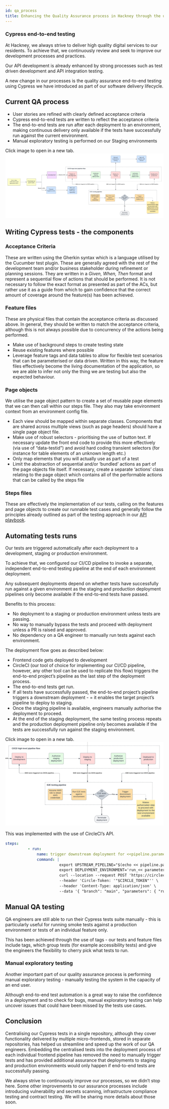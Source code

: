 ```yaml
---
id: qa_process
title: Enhancing the Quality Assurance process in Hackney through the use of automation
---
```


### Cypress end-to-end testing

At Hackney, we always strive to deliver high quality digital services to our residents. To achieve that, we continuously review and seek to improve our development processes and practices. 

Our API development is already enhanced by strong processes such as test driven development and API integration testing. 

A new change in our processes is the quality assurance end-to-end testing using Cypress we have introduced as part of our software delivery lifecycle. 

## Current QA process
- User stories are refined with clearly defined acceptance criteria
- Cypress end-to-end tests are written to reflect the acceptance criteria
- The end-to-end tests are run after each deployment to an environment, making continuous delivery only available if the tests have successfully run against the current environment.
- Manual exploratory testing is performed on our Staging environments

Click image to open in a new tab. 
[![](./docs-images/qa_process.png)](./docs-images/qa_process.png)

## Writing Cypress tests - the components
### Acceptance Criteria
These are written using the Gherkin syntax which is a language utilised by the Cucumber test plugin. These are generally agreed with the rest of the development team and/or business stakeholder during refinement or planning sessions. They are written in a *Given, When, Then* format and represent a sequential flow of actions that should be performed. It is not necessary to follow the exact format as presented as part of the ACs, but rather use it as a guide from which to gain confidence that the correct amount of coverage around the feature(s) has been achieved.

### Feature files
These are physical files that contain the acceptance criteria as discussed above. In general, they should be written to match the acceptance criteria, although this is not always possible due to concurrency of the actions being performed.
- Make use of background steps to create testing state
- Reuse existing features where possible
- Leverage feature tags and data tables to allow for flexible test scenarios that can be parameterised or data driven.
Written in this way, the feature files effectively become the living documentation of the application, so we are able to infer not only the thing we are testing but also the expected behaviour.


### Page objects
We utilise the page object pattern to create a set of reusable page elements that we can then call within our steps file. They also may take environment context from an environment config file.
- Each view should be mapped within separate classes. Components that are shared across multiple views (such as page headers) should have a single page object file.
- Make use of robust selectors - prioritising the use of button text. If necessary update the front end code to provide this more effectively (via use of “data-testid”) and avoid hard coding transient selectors (for instance for table elements of an unknown length etc.)
- Only map elements that you will actually use as part of a test
- Limit the abstraction of sequential and/or ‘bundled’ actions as part of the page objects file itself. If necessary, create a separate ‘actions’ class relating to the page object which contains all of the performable actions that can be called by the steps file

### Steps files
These are effectively the implementation of our tests, calling on the features and page objects to create our runnable test cases and generally follow the principles already outlined as part of the testing approach in our [API playbook](https://playbook.hackney.gov.uk/API-Playbook/tdd).


## Automating tests runs
Our tests are triggered automatically after each deployment to a development, staging or production environment.

To achieve that, we configured our CI/CD pipeline to invoke a separate, independent end-to-end testing pipeline at the end of each environment deployment. 

Any subsequent deployments depend on whether tests have successfully run against a given environment as the staging and production deployment pipelines only become available if the end-to-end tests have passed. 

Benefits to this process:
- No deployment to a staging or production environment unless tests are passing.
- No way to manually bypass the tests and proceed with deployment unless a PR is raised and approved.
- No dependency on a QA engineer to manually run tests against each environment.

The deployment flow goes as described below:
- Frontend code gets deployed to development
- CircleCI (our tool of choice for implementing our CI/CD pipeline, however, any other tool can be used to replicate this flow) triggers the end-to-end project’s pipeline as the last step of the deployment process. 
- The end-to-end tests get run. 
- If all tests have successfully passed, the end-to-end project’s pipeline triggers a downstream deployment - = it enables the target project’s pipeline to deploy to staging.
- Once the staging pipeline is available, engineers manually authorise the deployment to proceed.
- At the end of the staging deployment, the same testing process repeats and the production deployment pipeline only becomes available if the tests are successfully run against the staging environment.

Click image to open in a new tab. 
[![](./docs-images/high_level_flow.png)](./docs-images/high_level_flow.png)

This was implemented with the use of CircleCI’s API. 

```yml
steps:
          - run:
              name: trigger downstream deployment for <<pipeline.parameters.upstream_pipeline_name>>
              command: |
                        export UPSTREAM_PIPELINE="$(echo << pipeline.parameters.upstream_pipeline_name >> | sed 's,https://github.com/,,g')"
                        export DEPLOYMENT_ENVIRONMENT='run_<< parameters.stage >>_workflow' ;
                        curl --location --request POST 'https://circleci.com/api/v2/project/gh/'"$UPSTREAM_PIPELINE"'/pipeline' \
                        --header 'Circle-Token: '"$CIRCLE_TOKEN"'' \
                        --header 'Content-Type: application/json' \
                        --data '{ "branch": "main", "parameters": { "run_development_workflow": false, '\""$DEPLOYMENT_ENVIRONMENT"\"': true } }' ;
```
## Manual QA testing
QA engineers are still able to run their Cypress tests suite manually - this is particularly useful for running smoke tests against a production environment or tests of an individual feature only. 

This has been achieved through the use of tags - our tests and feature files include tags, which group tests (for example accessibility tests) and give the engineers the flexibility to cherry pick what tests to run.

### Manual exploratory testing
Another important part of our quality assurance process is performing manual exploratory testing - manually testing the system in the capacity of an end user.

Although end-to-end test automation is a great way to raise the confidence in a deployment and to check for bugs, manual exploratory testing can help uncover issues that could have been missed by the tests use cases.

## Conclusion
Centralising our Cypress tests in a single repository, although they cover functionality delivered by multiple micro-frontends, stored in separate repositories, has helped us streamline and speed up the work of our QA engineers. Embedding the centralised tests into the deployment process of each individual frontend pipeline has removed the need to manually trigger tests and has provided additional assurance that deployments to staging and production environments would only happen if end-to-end tests are successfully passing. 

We always strive to continuously improve our processes, so we didn’t stop here. Some other improvements to our assurance processes include introducing vulnerability and secrets scanning, infrastructure compliance testing and contract testing. We will be sharing more details about those soon.


